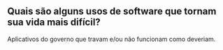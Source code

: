 ## Quais são alguns usos de software que tornam sua vida mais difícil?

Aplicativos do governo que travam e/ou não funcionam como deveriam.
